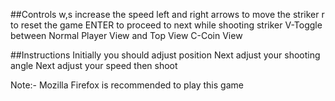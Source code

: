 ##Controls
	w,s increase the speed
	left and right arrows to move the striker
	r to reset the game
	ENTER to proceed to next while shooting striker
	V-Toggle between Normal Player View and Top View
	C-Coin View

##Instructions
	Initially you should adjust position
	Next adjust your shooting angle
	Next adjust your speed 
	then shoot

Note:- Mozilla Firefox is recommended to play this game

